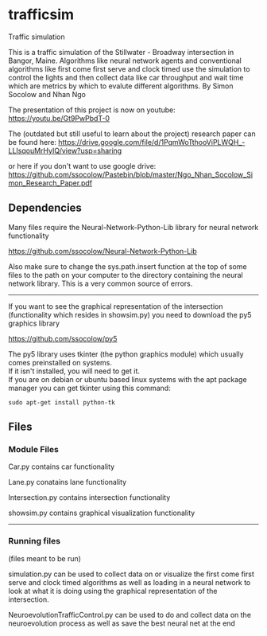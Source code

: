 # trafficsim
Traffic simulation

This is a traffic simulation of the Stillwater - Broadway intersection in Bangor, Maine.
Algorithms like neural network agents and conventional algorithms like first come first serve and clock timed
use the simulation to control the lights and then collect data like car throughput and wait time
which are metrics by which to evalute different algorithms.
By Simon Socolow and Nhan Ngo

The presentation of this project is now on youtube:
https://youtu.be/Gt9PwPbdT-0

The (outdated but still useful to learn about the project) research paper can be found here:
https://drive.google.com/file/d/1PqmWoTthooViPLWQH_-LLIsqouMrHyIQ/view?usp=sharing

or here if you don't want to use google drive:
https://github.com/ssocolow/Pastebin/blob/master/Ngo_Nhan_Socolow_Simon_Research_Paper.pdf

## Dependencies
Many files require the Neural-Network-Python-Lib library for neural network functionality

https://github.com/ssocolow/Neural-Network-Python-Lib

Also make sure to change the sys.path.insert function at the top of some files to the path on your computer to the directory
containing the neural network library.  This is a very common source of errors.

---

If you want to see the graphical representation of the intersection (functionality which resides in showsim.py)
you need to download the py5 graphics library

https://github.com/ssocolow/py5

The py5 library uses tkinter (the python graphics module) which usually comes preinstalled on systems.  
If it isn't installed, you will need to get it.  
If you are on debian or ubuntu based linux systems with the apt package manager you can get tkinter using this command:

`sudo apt-get install python-tk`


## Files
### Module Files

Car.py contains car functionality

Lane.py conatains lane functionality

Intersection.py contains intersection functionality

showsim.py contains graphical visualization functionality

---

### Running files
(files meant to be run)

simulation.py can be used to collect data on or visualize the first come first serve and clock timed algorithms as well as loading in a neural network to look at what it is doing using the graphical representation of the intersection.

NeuroevolutionTrafficControl.py can be used to do and collect data on the neuroevolution process as well as save the best neural net at the end
